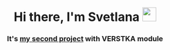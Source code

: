 <h1 align="center">Hi there, I'm Svetlana
<img src="https://github.com/blackcater/blackcater/raw/main/images/Hi.gif" height="32"/></h1>
<h3 align="center">It's <a href="https://github.com/ivanovasun/posmotri_v_okno.git"/>my second project</a> with VERSTKA module</h3>

